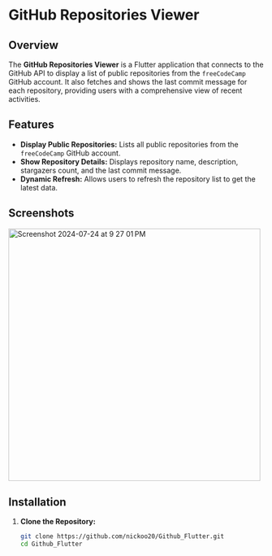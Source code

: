 # GitHub Repositories Viewer

## Overview

The **GitHub Repositories Viewer** is a Flutter application that connects to the GitHub API to display a list of public repositories from the `freeCodeCamp` GitHub account. It also fetches and shows the last commit message for each repository, providing users with a comprehensive view of recent activities.

## Features

- **Display Public Repositories:** Lists all public repositories from the `freeCodeCamp` GitHub account.
- **Show Repository Details:** Displays repository name, description, stargazers count, and the last commit message.
- **Dynamic Refresh:** Allows users to refresh the repository list to get the latest data.

## Screenshots

<img width="496" alt="Screenshot 2024-07-24 at 9 27 01 PM" src="https://github.com/user-attachments/assets/f6466a22-3858-4934-aeff-f0ff91acd8ad">


## Installation

1. **Clone the Repository:**

   ```bash
   git clone https://github.com/nickoo20/Github_Flutter.git
   cd Github_Flutter
